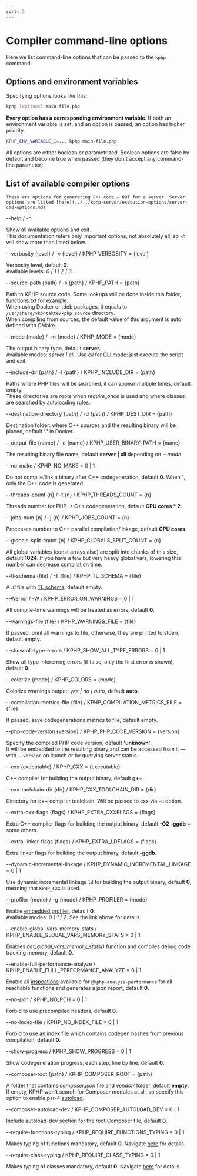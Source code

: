 ```yaml
---
sort: 5
---
```


# Compiler command-line options

Here we list command-line options that can be passed to the `kphp` command.  


## Options and environment variables 

Specifying options looks like this:
```bash
kphp [options] main-file.php
```

**Every option has a corresponding environment variable**. If both an environment variable is set, and an option is passed, an option has higher priority.

```bash
KPHP_ENV_VARIABLE_1=... kphp main-file.php
```

All options are either boolean or parametrized. Boolean options are false by default and become true when passed (they don't accept any command-line parameter).
  

## List of available compiler options

```warning
These are options for generating C++ code — NOT for a server. Server options are listed [here](../../kphp-server/execution-options/server-cmd-options.md)
```

<aside>--help / -h</aside>

Show all available options and exit.  
This documentation refers only important options, not absolutely all, so *-h* will show more than listed below.

<aside>--verbosity {level} / -v {level} / KPHP_VERBOSITY = {level}</aside>

Verbosity level, default **0**.  
Available levels: *0 | 1 | 2 | 3*.

<aside>--source-path {path} / -s {path} / KPHP_PATH = {path}</aside>

Path to KPHP source code. Some lookups will be done inside this folder, [functions.txt]({{site.url_functions_txt}}) for example.  
When using Docker or .deb packages, it equals to `/usr/share/vkontakte/kphp_source` directory.  
When compiling from sources, the default value of this argument is auto defined with CMake.

<aside>--mode {mode} / -m {mode} / KPHP_MODE = {mode}</aside>

The output binary type, default **server**.  
Available modes: *server | cli*. Use *cli* for [CLI mode](../../kphp-server/execution-options/cli-mode.md): just execute the script and exit.

<aside>--include-dir {path} / -I {path} / KPHP_INCLUDE_DIR = {path}</aside>

Paths where PHP files will be searched, it can appear multiple times, default empty.  
These directories are roots when *require_once* is used and where classes are searched by [autoloading rules](../kphp-vs-php/reachability-compilation.md#class-autoloading-and-composer-modules).

<aside>--destination-directory {path} / -d {path} / KPHP_DEST_DIR = {path}</aside>

Destination folder: where C++ sources and the resulting binary will be placed, default **'.'** in Docker.

<aside>--output-file {name} / -o {name} / KPHP_USER_BINARY_PATH = {name}</aside>

The resulting binary file name, default **server \| cli** depending on *\-\-mode*.

<aside>--no-make / KPHP_NO_MAKE = 0 | 1</aside>

Do not compile/link a binary after C++ codegeneration, default **0**. When 1, only the C++ code is generated.

<aside>--threads-count {n} / -t {n} / KPHP_THREADS_COUNT = {n}</aside>

Threads number for PHP → C++ codegeneration, default **CPU cores * 2**.

<aside>--jobs-num {n} / -j {n} / KPHP_JOBS_COUNT = {n}</aside>

Processes number to C++ parallel compilation/linkage, default **CPU cores**.

<aside>--globals-split-count {n} / KPHP_GLOBALS_SPLIT_COUNT = {n}</aside>

All global variables (const arrays also) are split into chunks of this size, default **1024**. If you have a few but very heavy global vars, lowering this number can decrease compilation time.

<aside>--tl-schema {file} / -T {file} / KPHP_TL_SCHEMA = {file}</aside>

A *.tl* file with [TL schema](../../kphp-client/tl-schema-and-rpc/tl-schema-basics.md), default empty.

<aside>--Werror / -W / KPHP_ERROR_ON_WARNINGS = 0 | 1</aside>

All compile-time warnings will be treated as errors, default **0**.

<aside>--warnings-file {file} / KPHP_WARNINGS_FILE = {file}</aside>

If passed, print all warnings to file, otherwise, they are printed to stderr, default empty.

<aside>--show-all-type-errors / KPHP_SHOW_ALL_TYPE_ERRORS = 0 | 1</aside>

Show all type infererring errors (if false, only the first error is shown), default **0**.

<aside>--colorize {mode} / KPHP_COLORS = {mode}</aside>

Colorize warnings output: *yes \| no \| auto*, default **auto**.

<aside>--compilation-metrics-file {file} / KPHP_COMPILATION_METRICS_FILE = {file}</aside>

If passed, save codegenerations metrics to file, default empty.

<aside>--php-code-version {version} / KPHP_PHP_CODE_VERSION = {version}</aside>

Specify the compiled PHP code version, default **'unknown'**.  
It will be embedded to the resulting binary and can be accessed from it — with `--version` on launch or by querying server status.

<aside>--cxx {executable} / KPHP_CXX = {executable}</aside>

C++ compiler for building the output binary, default **g++**.

<aside>--cxx-toolchain-dir {dir} / KPHP_CXX_TOOLCHAIN_DIR = {dir}</aside>

Directory for c++ compiler toolchain. Will be passed to cxx via `-B` option.

<aside>--extra-cxx-flags {flags} / KPHP_EXTRA_CXXFLAGS = {flags}</aside>

Extra C++ compiler flags for building the output binary, default **-O2 -ggdb** + some others.

<aside>--extra-linker-flags {flags} / KPHP_EXTRA_LDFLAGS = {flags}</aside>

Extra linker flags for building the output binary, default **-ggdb**.

<aside>--dynamic-incremental-linkage / KPHP_DYNAMIC_INCREMENTAL_LINKAGE = 0 | 1</aside>

Use dynamic incremental linkage `ld` for building the output binary, default **0**, meaning that `KPHP_CXX` is used.

<aside>--profiler {mode} / -g {mode} / KPHP_PROFILER = {mode}</aside>

Enable [embedded profiler](../best-practices/embedded-profiler.md), default **0**.  
Available modes: *0 | 1 | 2*. See the link above for details.

<aside>--enable-global-vars-memory-stats / KPHP_ENABLE_GLOBAL_VARS_MEMORY_STATS = 0 | 1</aside>

Enables *get_global_vars_memory_stats()* function and compiles debug code tracking memory, default **0**.

<aside>--enable-full-performance-analyze / KPHP_ENABLE_FULL_PERFORMANCE_ANALYZE = 0 | 1</aside>

Enable all [inspections](../best-practices/performance-inspections.md) available for `@kphp-analyze-performance` for all reachable functions and generates a json report, default **0**.

<aside>--no-pch / KPHP_NO_PCH = 0 | 1</aside>

Forbid to use precompiled headers, default **0**.

<aside>--no-index-file / KPHP_NO_INDEX_FILE = 0 | 1</aside>

Forbid to use an index file which contains codegen hashes from previous compilation, default **0**.

<aside>--show-progress / KPHP_SHOW_PROGRESS = 0 | 1</aside>

Show codegeneration progress, each step, line by line, default **0**.

<aside>--composer-root {path} / KPHP_COMPOSER_ROOT = {path}</aside> 

A folder that contains *composer.json* file and *vendor/* folder, default **empty**.  
If empty, KPHP won't search for Composer modules at all, so specify this option to enable psr-4 [autoload](../../kphp-language/kphp-vs-php/reachability-compilation.md#class-autoloading-and-composer-modules).

<aside>--composer-autoload-dev / KPHP_COMPOSER_AUTOLOAD_DEV = 0 | 1</aside>

Include autoload-dev section for the root Composer file, default **0**.

<aside>--require-functions-typing / KPHP_REQUIRE_FUNCTIONS_TYPING = 0 | 1</aside>

Makes typing of functions mandatory, default **0**. Navigate [here](../../kphp-language/static-type-system/phpdoc-to-declare-types.md#compiler-options-to-deny-untyped-code) for details.

<aside>--require-class-typing / KPHP_REQUIRE_CLASS_TYPING = 0 | 1</aside>

Makes typing of classes mandatory, default **0**. Navigate [here](../../kphp-language/static-type-system/phpdoc-to-declare-types.md#compiler-options-to-deny-untyped-code) for details.   
